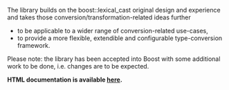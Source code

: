 The library builds on the boost::lexical_cast original design and experience and takes
those conversion/transformation-related ideas further 

* to be applicable to a wider range of conversion-related use-cases, 
* to provide a more flexible, extendible and configurable type-conversion framework. 

Please note: the library has been accepted into Boost with some additional work to be done, i.e. changes are to be expected.

**HTML documentation is available [here](http://yet-another-user.github.io/convert).**

